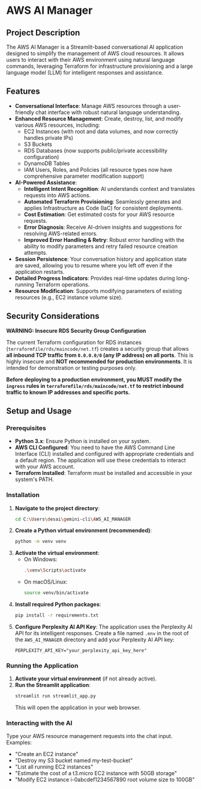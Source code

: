 # AWS AI Manager

## Project Description

The AWS AI Manager is a Streamlit-based conversational AI application designed to simplify the management of AWS cloud resources. It allows users to interact with their AWS environment using natural language commands, leveraging Terraform for infrastructure provisioning and a large language model (LLM) for intelligent responses and assistance.

## Features

*   **Conversational Interface**: Manage AWS resources through a user-friendly chat interface with robust natural language understanding.
*   **Enhanced Resource Management**: Create, destroy, list, and modify various AWS resources, including:
    *   EC2 Instances (with root and data volumes, and now correctly handles private IPs)
    *   S3 Buckets
    *   RDS Databases (now supports public/private accessibility configuration)
    *   DynamoDB Tables
    *   IAM Users, Roles, and Policies (all resource types now have comprehensive parameter modification support)
*   **AI-Powered Assistance**:
    *   **Intelligent Intent Recognition**: AI understands context and translates requests into AWS actions.
    *   **Automated Terraform Provisioning**: Seamlessly generates and applies Infrastructure as Code (IaC) for consistent deployments.
    *   **Cost Estimation**: Get estimated costs for your AWS resource requests.
    *   **Error Diagnosis**: Receive AI-driven insights and suggestions for resolving AWS-related errors.
    *   **Improved Error Handling & Retry**: Robust error handling with the ability to modify parameters and retry failed resource creation attempts.
*   **Session Persistence**: Your conversation history and application state are saved, allowing you to resume where you left off even if the application restarts.
*   **Detailed Progress Indicators**: Provides real-time updates during long-running Terraform operations.
*   **Resource Modification**: Supports modifying parameters of existing resources (e.g., EC2 instance volume size).

## Security Considerations

**WARNING: Insecure RDS Security Group Configuration**

The current Terraform configuration for RDS instances (`terraformfile/rds/maincode/net.tf`) creates a security group that allows **all inbound TCP traffic from `0.0.0.0/0` (any IP address) on all ports**. This is highly insecure and **NOT recommended for production environments**. It is intended for demonstration or testing purposes only.

**Before deploying to a production environment, you MUST modify the `ingress` rules in `terraformfile/rds/maincode/net.tf` to restrict inbound traffic to known IP addresses and specific ports.**

## Setup and Usage

### Prerequisites

*   **Python 3.x**: Ensure Python is installed on your system.
*   **AWS CLI Configured**: You need to have the AWS Command Line Interface (CLI) installed and configured with appropriate credentials and a default region. The application will use these credentials to interact with your AWS account.
*   **Terraform Installed**: Terraform must be installed and accessible in your system's PATH.

### Installation

1.  **Navigate to the project directory**:
    ```bash
    cd C:\Users\desai\gemini-cli\AWS_AI_MANAGER
    ```
2.  **Create a Python virtual environment (recommended)**:
    ```bash
    python -m venv venv
    ```
3.  **Activate the virtual environment**:
    *   On Windows:
        ```bash
        .\venv\Scripts\activate
        ```
    *   On macOS/Linux:
        ```bash
        source venv/bin/activate
        ```
4.  **Install required Python packages**:
    ```bash
    pip install -r requirements.txt
    ```
5.  **Configure Perplexity AI API Key**:
    The application uses the Perplexity AI API for its intelligent responses. Create a file named `.env` in the root of the `AWS_AI_MANAGER` directory and add your Perplexity AI API key:
    ```
    PERPLEXITY_API_KEY="your_perplexity_api_key_here"
    ```

### Running the Application

1.  **Activate your virtual environment** (if not already active).
2.  **Run the Streamlit application**:
    ```bash
    streamlit run streamlit_app.py
    ```
    This will open the application in your web browser.

### Interacting with the AI

Type your AWS resource management requests into the chat input. Examples:

*   "Create an EC2 instance"
*   "Destroy my S3 bucket named my-test-bucket"
*   "List all running EC2 instances"
*   "Estimate the cost of a t3.micro EC2 instance with 50GB storage"
*   "Modify EC2 instance i-0abcdef1234567890 root volume size to 100GB"